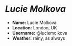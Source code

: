 # *Lucie Molkova*

* **Name:** Lucie Molkova
* **Location:** London, UK
* **Username:** @luciemolkova
* **Weather:** rainy, as always
